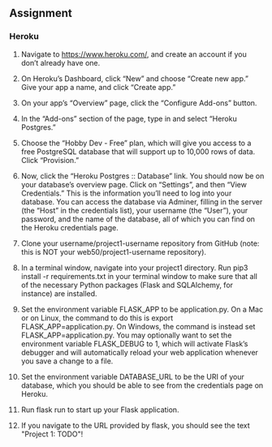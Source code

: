 ## Assignment

### Heroku
1. Navigate to https://www.heroku.com/, and create an account if you don’t already have one.
1. On Heroku’s Dashboard, click “New” and choose “Create new app.”
Give your app a name, and click “Create app.”
1. On your app’s “Overview” page, click the “Configure Add-ons” button.
1. In the “Add-ons” section of the page, type in and select “Heroku Postgres.”
1. Choose the “Hobby Dev - Free” plan, which will give you access to a free PostgreSQL database that will support up to 10,000 rows of data. Click “Provision.”
1. Now, click the “Heroku Postgres :: Database” link.
You should now be on your database’s overview page. Click on “Settings”, and then “View Credentials.” This is the information you’ll need to log into your database. You can access the database via Adminer, filling in the server (the “Host” in the credentials list), your username (the “User”), your password, and the name of the database, all of which you can find on the Heroku credentials page.



1. Clone your username/project1-username repository from GitHub (note: this is NOT your web50/project1-username repository).
1. In a terminal window, navigate into your project1 directory.
Run pip3 install -r requirements.txt in your terminal window to make sure that all of the necessary Python packages (Flask and SQLAlchemy, for instance) are installed.
1. Set the environment variable FLASK_APP to be application.py. On a Mac or on Linux, the command to do this is export FLASK_APP=application.py. On Windows, the command is instead set FLASK_APP=application.py. You may optionally want to set the environment variable FLASK_DEBUG to 1, which will activate Flask’s debugger and will automatically reload your web application whenever you save a change to a file.
1. Set the environment variable DATABASE_URL to be the URI of your database, which you should be able to see from the credentials page on Heroku.
1. Run flask run to start up your Flask application.
1. If you navigate to the URL provided by flask, you should see the text "Project 1: TODO"!